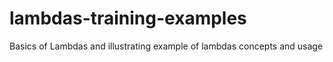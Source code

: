 # lambdas-training-examples
Basics of Lambdas and illustrating example of lambdas concepts and usage
